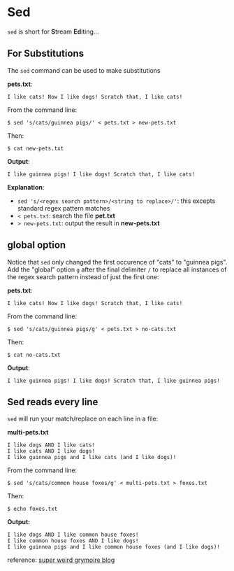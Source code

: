 # Sed

`sed` is short for **S**tream **Ed**iting... 

## For Substitutions

The `sed` command can be used to make substitutions 

**pets.txt**: 

```
I like cats! Now I like dogs! Scratch that, I like cats! 
```

From the command line: 

```
$ sed 's/cats/guinnea pigs/' < pets.txt > new-pets.txt
```
Then: 

```
$ cat new-pets.txt
```
**Output**: 

```
I like guinnea pigs! I like dogs! Scratch that, I like cats! 
```

**Explanation**: 

- `sed 's/<regex search pattern>/<string to replace>/'`: this excepts standard regex pattern matches
- `< pets.txt`: search the file **pet.txt**
- `> new-pets.txt`: output the result in **new-pets.txt**

## global option

Notice that `sed` only changed the first occurence of "cats" to "guinnea pigs". Add the "global" option `g` after the final delimiter `/` to replace all instances of the regex search pattern instead of just the first one:  

**pets.txt**: 

```
I like cats! Now I like dogs! Scratch that, I like cats! 
```

From the command line: 

```
$ sed 's/cats/guinnea pigs/g' < pets.txt > no-cats.txt
```
Then: 

```
$ cat no-cats.txt
```
**Output**: 

```
I like guinnea pigs! I like dogs! Scratch that, I like guinnea pigs! 
```

## Sed reads every line 

`sed` will run your match/replace on each line in a file: 

**multi-pets.txt**  

```
I like dogs AND I like cats!
I like cats AND I like dogs! 
I like guinnea pigs and I like cats (and I like dogs)!
```

From the command line: 

```
$ sed 's/cats/common house foxes/g' < multi-pets.txt > foxes.txt
```

Then:

```
$ echo foxes.txt
```

**Output:**

```
I like dogs AND I like common house foxes!
I like common house foxes AND I like dogs! 
I like guinnea pigs and I like common house foxes (and I like dogs)! 
```
 


reference: [super weird grymoire blog](http://www.grymoire.com/Unix/Sed.html#uh-0)

